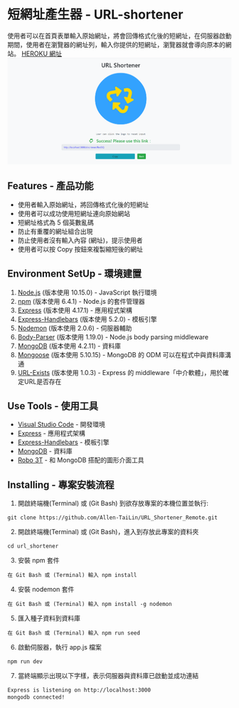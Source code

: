 # 短網址產生器 - URL-shortener

使用者可以在首頁表單輸入原始網址，將會回傳格式化後的短網址，在伺服器啟動期間，使用者在瀏覽器的網址列，輸入你提供的短網址，瀏覽器就會導向原本的網站。
[HEROKU 網址](https://vast-springs-68448.herokuapp.com/)
![](/2_3A14URL_Shortener.png)

## Features - 產品功能

- 使用者輸入原始網址，將回傳格式化後的短網址
- 使用者可以成功使用短網址連向原始網站
- 短網址格式為 5 個英數亂碼
- 防止有重覆的網址組合出現
- 防止使用者沒有輸入內容 (網址)，提示使用者
- 使用者可以按 Copy 按鈕來複製縮短後的網址

## Environment SetUp - 環境建置

1. [Node.js](https://nodejs.org/en/) (版本使用 10.15.0) - JavaScript 執行環境
2. [npm](https://nodejs.org/en/) (版本使用 6.4.1) - Node.js 的套件管理器
3. [Express](https://www.npmjs.com/package/express) (版本使用 4.17.1) - 應用程式架構
4. [Express-Handlebars](https://www.npmjs.com/package/express-handlebars) (版本使用 5.2.0) - 模板引擎
5. [Nodemon](https://www.npmjs.com/package/nodemon) (版本使用 2.0.6) - 伺服器輔助
6. [Body-Parser](https://www.npmjs.com/package/body-parser) (版本使用 1.19.0) - Node.js body parsing middleware
7. [MongoDB](https://www.mongodb.com/) (版本使用 4.2.11) - 資料庫
8. [Mongoose](https://www.npmjs.com/package/mongoose) (版本使用 5.10.15) - MongoDB 的 ODM 可以在程式中與資料庫溝通
9. [URL-Exists](https://www.npmjs.com/package/url-exists) (版本使用 1.0.3) - Express 的 middleware「中介軟體」，用於確定URL是否存在

## Use Tools - 使用工具

- [Visual Studio Code](https://visualstudio.microsoft.com/zh-hant/) - 開發環境
- [Express](https://www.npmjs.com/package/express) - 應用程式架構
- [Express-Handlebars](https://www.npmjs.com/package/express-handlebars) - 模板引擎
- [MongoDB](https://www.mongodb.com/) - 資料庫
- [Robo 3T](https://robomongo.org/) - 和 MongoDB 搭配的圖形介面工具

## Installing - 專案安裝流程

1. 開啟終端機(Terminal) 或 (Git Bash) 到欲存放專案的本機位置並執行:

```
git clone https://github.com/Allen-TaiLin/URL_Shortener_Remote.git
```

2. 開啟終端機(Terminal) 或 (Git Bash)，進入到存放此專案的資料夾

```
cd url_shortener
```

3. 安裝 npm 套件

```
在 Git Bash 或 (Terminal) 輸入 npm install
```

4. 安裝 nodemon 套件

```
在 Git Bash 或 (Terminal) 輸入 npm install -g nodemon
```

5. 匯入種子資料到資料庫

```
在 Git Bash 或 (Terminal) 輸入 npm run seed
```

6. 啟動伺服器，執行 app.js 檔案

```
npm run dev
```

7. 當終端顯示出現以下字樣，表示伺服器與資料庫已啟動並成功連結

```
Express is listening on http://localhost:3000
mongodb connected!
```




